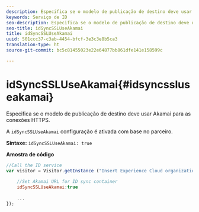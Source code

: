 ```yaml
---
description: Especifica se o modelo de publicação de destino deve usar Akamai para as conexões HTTPS.
keywords: Serviço de ID
seo-description: Especifica se o modelo de publicação de destino deve usar Akamai para as conexões HTTPS.
seo-title: idSyncSSLUseAkamai
title: idSyncSSLUseAkamai
uuid: 501ccc37-c3ab-4454-bfcf-3e3c3e8b5ca3
translation-type: ht
source-git-commit: bc5c81455023e22e64877bb861dfe141e158599c

---
```



# idSyncSSLUseAkamai{#idsyncssluseakamai}

Especifica se o modelo de publicação de destino deve usar Akamai para as conexões HTTPS.

A `idSyncSSLUseAkamai` configuração é ativada com base no parceiro.

**Sintaxe:** `idSyncSSLUseAkamai: true`

**Amostra de código**

```js
//Call the ID service 
var visitor = Visitor.getInstance ("Insert Experience Cloud organization ID here",{ 
 
    //Set Akamai URL for ID sync container 
    idSyncSSLUseAkamai:true 
 
    ... 
});
```

